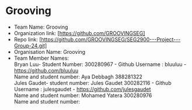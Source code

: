 Grooving
======
* Team Name: Grooving
* Organization link: [https://github.com/GROOVINGSEG]
* Repo link: [https://github.com/GROOVINGSEG/SEG2900---Project---Group-24.git]
* Organisation Name: Grooving
* Team Member Names:<br />
Bryan Luu- Student Number: 300280967 - Github Username : bluuluu - https://github.com/bluuluu <br />
Name and student number: Aya Debbagh 388281322 <br />
Jules Gaudet- student number: Jules Gaudet 300282116 - Github Username : julesgaudet - https://github.com/julesgaudet <br />
Name and student number: Mohamed Yatera 300280976 <br />
Name and student number: <br />
